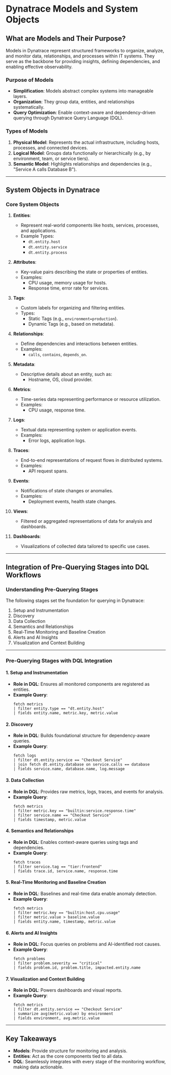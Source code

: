 
# Dynatrace Models and System Objects

## What are Models and Their Purpose?

Models in Dynatrace represent structured frameworks to organize, analyze, and monitor data, relationships, and processes within IT systems. They serve as the backbone for providing insights, defining dependencies, and enabling effective observability.

### Purpose of Models
- **Simplification**: Models abstract complex systems into manageable layers.
- **Organization**: They group data, entities, and relationships systematically.
- **Query Optimization**: Enable context-aware and dependency-driven querying through Dynatrace Query Language (DQL).

### Types of Models
1. **Physical Model**: Represents the actual infrastructure, including hosts, processes, and connected devices.
2. **Logical Model**: Groups data functionally or hierarchically (e.g., by environment, team, or service tiers).
3. **Semantic Model**: Highlights relationships and dependencies (e.g., "Service A calls Database B").

---

## System Objects in Dynatrace

### Core System Objects
1. **Entities**:
   - Represent real-world components like hosts, services, processes, and applications.
   - Example Types:
     - `dt.entity.host`
     - `dt.entity.service`
     - `dt.entity.process`

2. **Attributes**:
   - Key-value pairs describing the state or properties of entities.
   - Examples:
     - CPU usage, memory usage for hosts.
     - Response time, error rate for services.

3. **Tags**:
   - Custom labels for organizing and filtering entities.
   - Types:
     - Static Tags (e.g., `environment=production`).
     - Dynamic Tags (e.g., based on metadata).

4. **Relationships**:
   - Define dependencies and interactions between entities.
   - Examples:
     - `calls`, `contains`, `depends_on`.

5. **Metadata**:
   - Descriptive details about an entity, such as:
     - Hostname, OS, cloud provider.

6. **Metrics**:
   - Time-series data representing performance or resource utilization.
   - Examples:
     - CPU usage, response time.

7. **Logs**:
   - Textual data representing system or application events.
   - Examples:
     - Error logs, application logs.

8. **Traces**:
   - End-to-end representations of request flows in distributed systems.
   - Examples:
     - API request spans.

9. **Events**:
   - Notifications of state changes or anomalies.
   - Examples:
     - Deployment events, health state changes.

10. **Views**:
    - Filtered or aggregated representations of data for analysis and dashboards.

11. **Dashboards**:
    - Visualizations of collected data tailored to specific use cases.

---

## Integration of Pre-Querying Stages into DQL Workflows

### Understanding Pre-Querying Stages
The following stages set the foundation for querying in Dynatrace:
1. Setup and Instrumentation
2. Discovery
3. Data Collection
4. Semantics and Relationships
5. Real-Time Monitoring and Baseline Creation
6. Alerts and AI Insights
7. Visualization and Context Building

---

### Pre-Querying Stages with DQL Integration

#### 1. Setup and Instrumentation
- **Role in DQL**: Ensures all monitored components are registered as entities.
- **Example Query**:
  ```plaintext
  fetch metrics
  | filter entity.type == "dt.entity.host"
  | fields entity.name, metric.key, metric.value
  ```

#### 2. Discovery
- **Role in DQL**: Builds foundational structure for dependency-aware queries.
- **Example Query**:
  ```plaintext
  fetch logs
  | filter dt.entity.service == "Checkout Service"
  | join fetch dt.entity.database on service.calls == database
  | fields service.name, database.name, log.message
  ```

#### 3. Data Collection
- **Role in DQL**: Provides raw metrics, logs, traces, and events for analysis.
- **Example Query**:
  ```plaintext
  fetch metrics
  | filter metric.key == "builtin:service.response.time"
  | filter service.name == "Checkout Service"
  | fields timestamp, metric.value
  ```

#### 4. Semantics and Relationships
- **Role in DQL**: Enables context-aware queries using tags and dependencies.
- **Example Query**:
  ```plaintext
  fetch traces
  | filter service.tag == "tier:frontend"
  | fields trace.id, service.name, response.time
  ```

#### 5. Real-Time Monitoring and Baseline Creation
- **Role in DQL**: Baselines and real-time data enable anomaly detection.
- **Example Query**:
  ```plaintext
  fetch metrics
  | filter metric.key == "builtin:host.cpu.usage"
  | filter metric.value > baseline.value
  | fields entity.name, timestamp, metric.value
  ```

#### 6. Alerts and AI Insights
- **Role in DQL**: Focus queries on problems and AI-identified root causes.
- **Example Query**:
  ```plaintext
  fetch problems
  | filter problem.severity == "critical"
  | fields problem.id, problem.title, impacted.entity.name
  ```

#### 7. Visualization and Context Building
- **Role in DQL**: Powers dashboards and visual reports.
- **Example Query**:
  ```plaintext
  fetch metrics
  | filter dt.entity.service == "Checkout Service"
  | summarize avg(metric.value) by environment
  | fields environment, avg.metric.value
  ```

---

## Key Takeaways
- **Models**: Provide structure for monitoring and analysis.
- **Entities**: Act as the core components tied to all data.
- **DQL**: Seamlessly integrates with every stage of the monitoring workflow, making data actionable.
